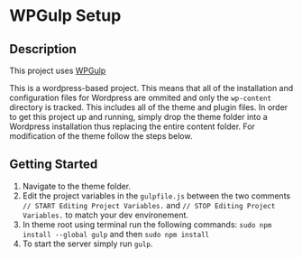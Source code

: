 # WPGulp Setup

## Description

This project uses [WPGulp](https://github.com/ahmadawais/WPGulp)

This is a wordpress-based project. This means that all of the installation and configuration files for Wordpress are ommited and only the `wp-content` directory is tracked. This includes all of the theme and plugin files. In order to get this project up and running, simply drop the theme folder into a Wordpress installation thus replacing the entire content folder. For modification of the theme follow the steps below.

## Getting Started

1. Navigate to the theme folder.
2. Edit the project variables in the `gulpfile.js` between the two comments `// START Editing Project Variables.` and `// STOP Editing Project Variables.` to match your dev environement.
3. In theme root using terminal run the following commands: `sudo npm install --global gulp` and then `sudo npm install`
4. To start the server simply run `gulp`.
